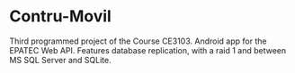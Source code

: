 # Contru-Movil
Third programmed project of the Course CE3103. Android app for the EPATEC Web API. Features database replication, with a raid 1 and between MS SQL Server and SQLite.
